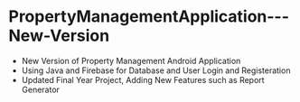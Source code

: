 # PropertyManagementApplication---New-Version
- New Version of Property Management Android Application
- Using Java and Firebase for Database and User Login and Registeration
- Updated Final Year Project, Adding New Features such as Report Generator
